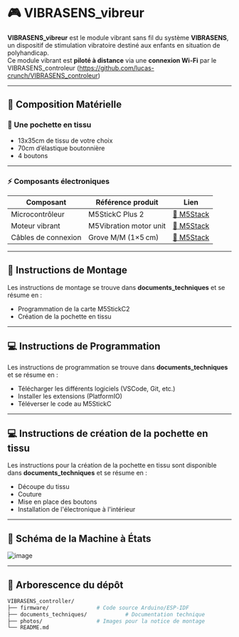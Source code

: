 # 🎮 VIBRASENS_vibreur

**VIBRASENS_vibreur** est le module vibrant sans fil du système **VIBRASENS**, un dispositif de stimulation vibratoire destiné aux enfants en situation de polyhandicap.  
Ce module vibrant est **piloté à distance** via une **connexion Wi-Fi** par le VIBRASENS_controleur (https://github.com/lucas-crunch/VIBRASENS_controleur)

---

## 🧰 Composition Matérielle

### 🔩 Une pochette en tissu

- 13x35cm de tissu de votre choix
- 70cm d’élastique boutonnière
- 4 boutons

---

### ⚡ Composants électroniques

| Composant                | Référence produit | Lien |
|--------------------------|-------------------|------|
| Microcontrôleur          | M5StickC Plus 2   | [🔗 M5Stack](https://shop.m5stack.com/products/m5stickc-plus2-esp32-mini-iot-development-kit) |
| Moteur vibrant           | M5Vibration motor unit | [🔗 M5Stack](https://shop.m5stack.com/products/scroll-unit-with-hollow-shaft-encoder-ec10e1220501) |
| Câbles de connexion      | Grove M/M (1×5 cm) | [🔗 M5Stack](https://shop.m5stack.com/products/4pin-buckled-grove-cable) |

---

## 🧾 Instructions de Montage

Les instructions de montage se trouve dans **documents_techniques** et se résume en : 
- Programmation de la carte M5StickC2
- Création de la pochette en tissu

---

## 💻 Instructions de Programmation

Les instructions de programmation se trouve dans **documents_techniques** et se résume en : 
- Télécharger les différents logiciels (VSCode, Git, etc.)
- Installer les extensions (PlatformIO)
- Téléverser le code au M5StickC

---

## 💻 Instructions de création de la pochette en tissu

Les instructions pour la création de la pochette en tissu sont disponible dans **documents_techniques** et se résume en : 
- Découpe du tissu
- Couture
- Mise en place des boutons
- Installation de l'électronique à l'intérieur

---

## 🔄 Schéma de la Machine à États

![image](https://github.com/user-attachments/assets/d8961ceb-379e-40cf-b3de-bb2fec11b7af)

--- 

## 📂 Arborescence du dépôt

```bash
VIBRASENS_controller/
├── firmware/               # Code source Arduino/ESP-IDF
├── documents_techniques/            # Documentation technique
├── photos/                 # Images pour la notice de montage
└── README.md
